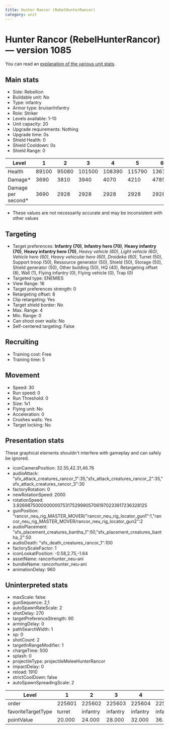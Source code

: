 ```yaml
---
title: Hunter Rancor (RebelHunterRancor)
category: unit
---
```


# Hunter Rancor (RebelHunterRancor) — version 1085

You can read an [explanation  of the various unit stats](unitexplained.md).

## Main stats

  * Side: Rebellion
  * Buildable unit: No
  * Type: infantry
  * Armor type: bruiserInfantry
  * Role: Striker
  * Levels available: 1-10
  * Unit capacity: 20
  * Upgrade requirements: Nothing
  * Upgrade time: 0s
  * Shield Health: 0
  * Shield Cooldown: 0s
  * Shield Range: 0

|Level             |1    |2    |3     |4     |5     |6     |7     |8     |9     |10    |
|------------------|-----|-----|------|------|------|------|------|------|------|------|
|Health            |89100|95080|101500|108390|115790|136125|145530|169800|181680|190325|
|Damage*           |3690 |3810 |3940  |4070  |4210  |4785  |4950  |5580  |5772  |6225  |
|Damage per second*|3690 |2928 |2928  |2928  |2928  |2928  |2928  |2928  |2928  |2928  |

* These values are not necessarily accurate and may be inconsistent with other values

## Targeting

  * Target preferences: **Infantry (70)**, **Infantry hero (70)**, **Heavy infantry (70)**, **Heavy infantry hero (70)**, _Heavy vehicle (60)_, _Light vehicle (60)_, _Vehicle hero (60)_, _Heavy vehicular hero (60)_, _Droideka (60)_, Turret (50), Support troop (50), Ressource generator (50), Shield (50), Storage (50), Shield generator (50), Other building (50), HQ (40), Retargeting offset (8), Wall (1), Flying infantry (0), Flying vehicle (0), Trap (0)
  * Targeted type: ENEMIES
  * View Range: 16
  * Target preferences strength: 0
  * Retargeting offset: 8
  * Clip retargeting: Yes
  * Target shield border: No
  * Max. Range: 4
  * Min. Range: 0
  * Can shoot over walls: No
  * Self-centered targeting: False

## Recruiting

  * Training cost: Free
  * Training time: 5

## Movement

  * Speed: 30
  * Run speed: 0
  * Run Threshold: 0
  * Size: 1x1
  * Flying unit: No
  * Acceleration: 0
  * Crushes walls: Yes
  * Target locking: No

## Presentation stats

These graphical elements shouldn't interfere with gameplay and can safely be ignored.

  * iconCameraPosition: 32.55,42.31,46.76
  * audioAttack: "sfx_attack_creatures_rancor_1":35,"sfx_attack_creatures_rancor_2":35,"sfx_attack_creatures_rancor_3":30
  * factoryRotation: 0
  * newRotationSpeed: 2000
  * rotationSpeed: 3.92698750000000007531752999057061970233917236328125
  * gunPosition: "rancor_neu_rig_MASTER_MOVER/"rancor_neu_rig_locator_gun1":1,"rancor_neu_rig_MASTER_MOVER/rancor_neu_rig_locator_gun2":2
  * audioPlacement: "sfx_placement_creatures_bantha_1":50,"sfx_placement_creatures_bantha_2":50
  * audioDeath: "sfx_death_creatures_rancor_1":100
  * factoryScaleFactor: 1
  * iconLookatPosition: -0.58,2.75,-1.64
  * assetName: rancorhunter_neu-ani
  * bundleName: rancorhunter_neu-ani
  * animationDelay: 960

## Uninterpreted stats

  * maxScale: false
  * gunSequence: 2,1
  * autoSpawnRateScale: 2
  * shotDelay: 270
  * targetPreferenceStrength: 90
  * armingDelay: 0
  * pathSearchWidth: 1
  * xp: 0
  * shotCount: 2
  * targetInRangeModifier: 1
  * chargeTime: 500
  * splash: 0
  * projectileType: projectileMeleeHunterRancor
  * impactDelay: 0
  * reload: 1910
  * strictCoolDown: false
  * autoSpawnSpreadingScale: 2

|Level             |1     |2       |3       |4       |5       |6       |7       |8       |9       |10      |
|------------------|------|--------|--------|--------|--------|--------|--------|--------|--------|--------|
|order             |225601|225602  |225603  |225604  |225605  |225606  |225607  |225608  |225609  |225610  |
|favoriteTargetType|turret|infantry|infantry|infantry|infantry|infantry|infantry|infantry|infantry|infantry|
|pointValue        |20.000|24.000  |28.000  |32.000  |36.000  |40.000  |44.000  |48.000  |52.000  |60.000  |

